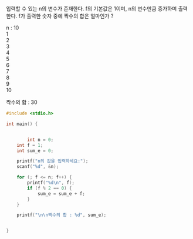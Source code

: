 입력할 수 있는 n의 변수가 존재한다.
f의 기본값은 1이며, n의 변수만큼 증가하며 출력한다.
f가 출력한 숫자 중에 짝수의 합은 얼마인가 ?

n : 10   
	1   
	2   
	3   
	4   
	5   
	6   
	7    
	8   
	9   
	10   

짝수의 합 : 30

```c
#include <stdio.h>

int main() {


		int n = 0;
	int f = 1;
	int sum_e = 0;

	printf("n의 값을 입력하세요:");
	scanf("%d", &n);

	for (; f <= n; f++) {
		printf("%d\n", f);
		if (f % 2 == 0) {
			sum_e = sum_e + f;
		}
	}

	printf("\n\n짝수의 합 : %d", sum_e);


}

```
